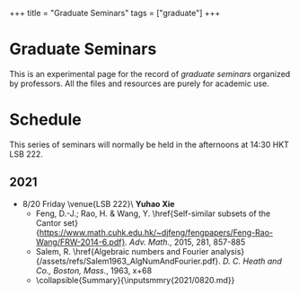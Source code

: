 +++
title = "Graduate Seminars"
tags = ["graduate"]
+++

# Graduate Seminars

This is an experimental page for the record of *graduate seminars* organized by professors. All the files and resources are purely for academic use.

# Schedule 
This series of seminars will normally be held in the afternoons at 14:30 HKT LSB 222.

## 2021

- 8/20 Friday \venue{LSB 222}\\
  **Yuhao Xie**
  - Feng, D.-J.; Rao, H. & Wang, Y. \href{Self-similar subsets of the Cantor set}{https://www.math.cuhk.edu.hk/~djfeng/fengpapers/Feng-Rao-Wang/FRW-2014-6.pdf}. *Adv. Math.*, 2015, 281, 857-885
  - Salem, R.  \href{Algebraic numbers and Fourier analysis}{/assets/refs/Salem1963_AlgNumAndFourier.pdf}. *D. C. Heath and Co., Boston, Mass.*, 1963, x+68
  - \collapsible{Summary}{\inputsmmry{2021/0820.md}}